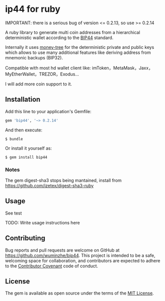 # ip44 for ruby

IMPORTANT: there is a serious bug of version <= 0.2.13, so use >= 0.2.14

A ruby library to generate multi coin addresses from a hierarchical deterministic wallet according to the [BIP44](https://github.com/bitcoin/bips/blob/master/bip-0044.mediawiki) standard.

Internally it uses [money-tree](https://github.com/GemHQ/money-tree) for the deterministic private and public keys which allows to use many additional features like deriving address from mnemonic backups (BIP32).

Compatible with most hd wallet client like: imToken，MetaMask，Jaxx，MyEtherWallet，TREZOR，Exodus...

I will add more coin support to it.

## Installation

Add this line to your application's Gemfile:

```ruby
gem 'bip44', '~> 0.2.14'
```

And then execute:

    $ bundle

Or install it yourself as:

    $ gem install bip44

### Notes
The gem digest-sha3 stops being mantained, install from https://github.com/izetex/digest-sha3-ruby

## Usage

See test

TODO: Write usage instructions here

## Contributing

Bug reports and pull requests are welcome on GitHub at https://github.com/wuminzhe/bip44. This project is intended to be a safe, welcoming space for collaboration, and contributors are expected to adhere to the [Contributor Covenant](http://contributor-covenant.org) code of conduct.

## License

The gem is available as open source under the terms of the [MIT License](http://opensource.org/licenses/MIT).

